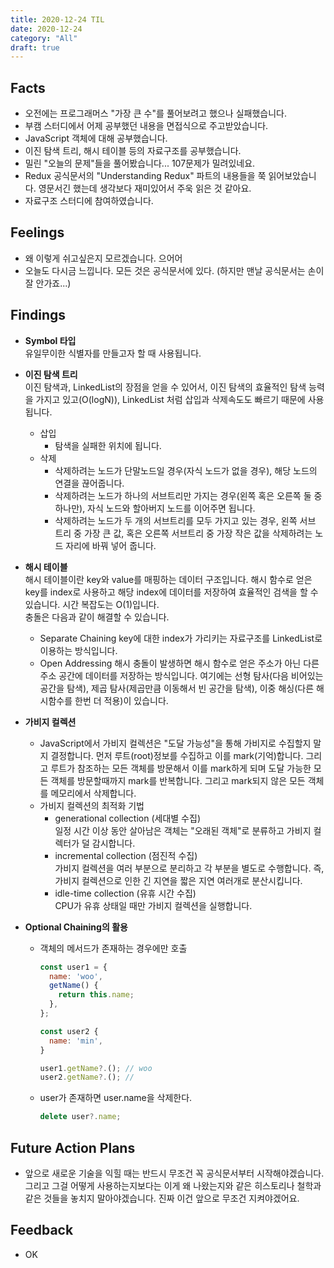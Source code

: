 ```yaml
---
title: 2020-12-24 TIL
date: 2020-12-24
category: "All"
draft: true
---
```


## Facts

- 오전에는 프로그래머스 "가장 큰 수"를 풀어보려고 했으나 실패했습니다.
- 부캠 스터디에서 어제 공부했던 내용을 면접식으로 주고받았습니다.
- JavaScript 객체에 대해 공부했습니다.
- 이진 탐색 트리, 해시 테이블 등의 자료구조를 공부했습니다.
- 밀린 "오늘의 문제"들을 풀어봤습니다... 107문제가 밀려있네요.
- Redux 공식문서의 "Understanding Redux" 파트의 내용들을 쭉 읽어보았습니다. 영문서긴 했는데 생각보다 재미있어서 주욱 읽은 것 같아요.
- 자료구조 스터디에 참여하였습니다.

## Feelings

- 왜 이렇게 쉬고싶은지 모르겠습니다. 으어어
- 오늘도 다시금 느낍니다. 모든 것은 공식문서에 있다. (하지만 맨날 공식문서는 손이 잘 안가죠...)

## Findings

- **Symbol 타입**  
  유일무이한 식별자를 만들고자 할 때 사용됩니다.

- **이진 탐색 트리**  
  이진 탐색과, LinkedList의 장점을 얻을 수 있어서, 이진 탐색의 효율적인 탐색 능력을 가지고 있고(O(logN)), LinkedList 처럼 삽입과 삭제속도도 빠르기 때문에 사용됩니다.
  - 삽입  
    - 탐색을 실패한 위치에 됩니다.
  - 삭제  
    - 삭제하려는 노드가 단말노드일 경우(자식 노드가 없을 경우), 해당 노드의 연결을 끊어줍니다.
    - 삭제하려는 노드가 하나의 서브트리만 가지는 경우(왼쪽 혹은 오른쪽 둘 중 하나만), 자식 노드와 할아버지 노드를 이어주면 됩니다.
    - 삭제하려는 노드가 두 개의 서브트리를 모두 가지고 있는 경우, 왼쪽 서브 트리 중 가장 큰 값, 혹은 오른쪽 서브트리 중 가장 작은 값을 삭제하려는 노드 자리에 바꿔 넣어 줍니다.

- **해시 테이블**  
  해시 테이블이란 key와 value를 매핑하는 데이터 구조입니다. 해시 함수로 얻은 key를 index로 사용하고 해당 index에 데이터를 저장하여 효율적인 검색을 할 수 있습니다. 시간 복잡도는 O(1)입니다.  
  충돌은 다음과 같이 해결할 수 있습니다.  
  - Separate Chaining
  key에 대한 index가 가리키는 자료구조를 LinkedList로 이용하는 방식입니다.
  - Open Addressing
  해시 충돌이 발생하면 해시 함수로 얻은 주소가 아닌 다른 주소 공간에 데이터를 저장하는 방식입니다. 여기에는 선형 탐사(다음 비어있는 공간을 탐색), 제곱 탐사(제곱만큼 이동해서 빈 공간을 탐색), 이중 해싱(다른 해시함수를 한번 더 적용)이 있습니다.

- **가비지 컬렉션**
  - JavaScript에서 가비지 컬렉션은 "도달 가능성"을 통해 가비지로 수집할지 말지 결정합니다. 먼저 루트(root)정보를 수집하고 이를 mark(기억)합니다. 그리고 루트가 참조하는 모든 객체를 방문해서 이를 mark하게 되며 도달 가능한 모든 객체를 방문할때까지 mark를 반복합니다. 그리고 mark되지 않은 모든 객체를 메모리에서 삭제합니다.
  - 가비지 컬렉션의 최적화 기법
    - generational collection (세대별 수집)  
    일정 시간 이상 동안 살아남은 객체는 "오래된 객체"로 분류하고 가비지 컬렉터가 덜 감시합니다.
    - incremental collection (점진적 수집)  
    가비지 컬렉션을 여러 부분으로 분리하고 각 부분을 별도로 수행합니다. 즉, 가비지 컬렉션으로 인한 긴 지연을 짧은 지연 여러개로 분산시킵니다.
    - idle-time collection (유휴 시간 수집)  
    CPU가 유휴 상태일 때만 가비지 컬렉션을 실행합니다.

- **Optional Chaining의 활용**  
  - 객체의 메서드가 존재하는 경우에만 호출

      ```js
      const user1 = {
        name: 'woo',
        getName() {
          return this.name;
        },
      };

      const user2 {
        name: 'min',
      }

      user1.getName?.(); // woo
      user2.getName?.(); //
      ```
  - user가 존재하면 user.name을 삭제한다.

      ```js
      delete user?.name;
      ```

## Future Action Plans

- 앞으로 새로운 기술을 익힐 때는 반드시 무조건 꼭 공식문서부터 시작해야겠습니다. 그리고 그걸 어떻게 사용하는지보다는 이게 왜 나왔는지와 같은 히스토리나 철학과 같은 것들을 놓치지 말아야겠습니다. 진짜 이건 앞으로 무조건 지켜야겠어요.

## Feedback

- OK
